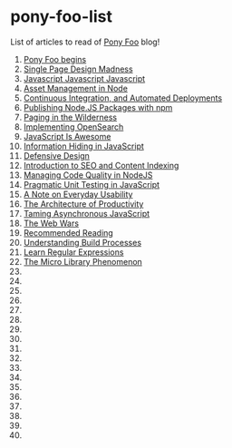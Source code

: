 # pony-foo-list


List of articles to read of [Pony Foo](http://blog.ponyfoo.com/) blog!

1. [Pony Foo begins](http://blog.ponyfoo.com/2012/12/25/pony-foo-begins)
2. [Single Page Design Madness](http://blog.ponyfoo.com/2012/12/29/single-page-design-madness)
3. [Javascript Javascript Javascript](http://blog.ponyfoo.com/2013/01/01/javascript-javascript-javascript)
4. [Asset Management in Node](http://blog.ponyfoo.com/2013/01/18/asset-management-in-node)
5. [Continuous Integration, and Automated Deployments](http://blog.ponyfoo.com/2013/01/18/continuous-integration-and-automated-deployments)
6. [Publishing Node.JS Packages with npm](http://blog.ponyfoo.com/2013/01/23/publishing-nodejs-packages-with-npm)
7. [Paging in the Wilderness](http://blog.ponyfoo.com/2013/01/28/paging-in-the-wilderness)
8. [Implementing OpenSearch](http://blog.ponyfoo.com/2013/02/05/implementing-opensearch)
9. [JavaScript Is Awesome](http://blog.ponyfoo.com/2013/02/15/javascript-is-awesome)
10. [Information Hiding in JavaScript](http://blog.ponyfoo.com/2013/02/21/information-hiding-in-javascript)
11. [Defensive Design](http://blog.ponyfoo.com/2013/03/06/defensive-design)
12. [Introduction to SEO and Content Indexing](http://blog.ponyfoo.com/2013/03/12/introduction-to-seo-and-content-indexing)
13. [Managing Code Quality in NodeJS](http://blog.ponyfoo.com/2013/03/22/managing-code-quality-in-nodejs)
14. [Pragmatic Unit Testing in JavaScript](http://blog.ponyfoo.com/2013/03/28/pragmatic-unit-testing-in-javascript)
15. [A Note on Everyday Usability](http://blog.ponyfoo.com/2013/04/01/a-note-on-everyday-usability)
16. [The Architecture of Productivity](http://blog.ponyfoo.com/2013/05/03/the-architecture-of-productivity)
17. [Taming Asynchronous JavaScript](http://blog.ponyfoo.com/2013/05/08/taming-asynchronous-javascript)
18. [The Web Wars](http://blog.ponyfoo.com/2013/05/13/the-web-wars)
19. [Recommended Reading](http://blog.ponyfoo.com/2013/05/21/recommended-reading)
20. [Understanding Build Processes](http://blog.ponyfoo.com/2013/05/22/understanding-build-processes)
21. [Learn Regular Expressions](http://blog.ponyfoo.com/2013/05/27/learn-regular-expressions)
22. [The Micro Library Phenomenon](http://blog.ponyfoo.com/2013/05/30/the-micro-library-phenomenon)
23. []()
24. []()
25. []()
26. []()
27. []()
28. []()
29. []()
30. []()
31. []()
32. []()
33. []()
34. []()
35. []()
36. []()
37. []()
38. []()
39. []()
40. []()
